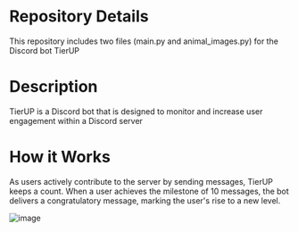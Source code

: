 # Repository Details

This repository includes two files (main.py and animal_images.py) for the Discord bot TierUP

# Description

TierUP is a Discord bot that is designed to monitor and increase user engagement within a Discord server

# How it Works

As users actively contribute to the server by sending messages, TierUP keeps a count. When a user achieves the milestone of 10 messages, the bot delivers a  congratulatory message, marking the user's rise to a new level. 

![image](https://github.com/raveenakumar1/TierUp/assets/155859779/fe7de37f-9fe5-45ba-8b9a-408ebba41157)

